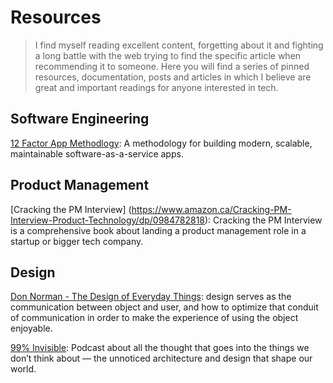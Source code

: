 # Resources
> I find myself reading excellent content, forgetting about it and fighting a long battle with the web trying to find the specific article when recommending it to someone. Here you will find a series of pinned resources, documentation, posts and articles in which I believe are great and important readings for anyone interested in tech. 

## Software Engineering

[12 Factor App Methodlogy](https://12factor.net/config): A methodology for building modern, scalable, maintainable software-as-a-service apps.

## Product Management

[Cracking the PM Interview] (https://www.amazon.ca/Cracking-PM-Interview-Product-Technology/dp/0984782818): Cracking the PM Interview is a comprehensive book about landing a product management role in a startup or bigger tech company.

## Design

[Don Norman - The Design of Everyday Things](https://www.amazon.ca/Design-Everyday-Things-Revised-Expanded/dp/0465050654):  design serves as the communication between object and user, and how to optimize that conduit of communication in order to make the experience of using the object enjoyable.

[99% Invisible](https://99percentinvisible.org/episodes/): Podcast about all the thought that goes into the things we don’t think about — the unnoticed architecture and design that shape our world.
